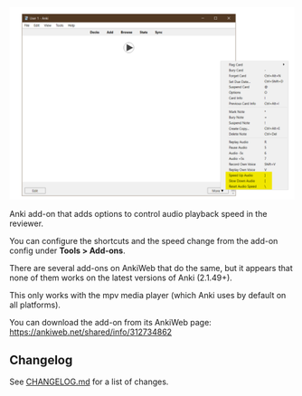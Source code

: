 ![The add-on's menu items](shot.png)

Anki add-on that adds options to control audio playback speed in the reviewer.

You can configure the shortcuts and the speed change from the add-on config under **Tools > Add-ons**.

There are several add-ons on AnkiWeb that do the same, but it appears that none of them works on the latest versions of Anki (2.1.49+).

This only works with the mpv media player (which Anki uses by default on all platforms).

You can download the add-on from its AnkiWeb page: https://ankiweb.net/shared/info/312734862

## Changelog

See [CHANGELOG.md](CHANGELOG.md) for a list of changes.
